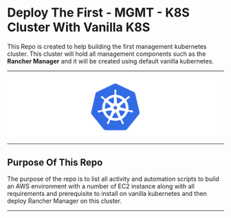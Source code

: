 # Deploy The First - MGMT - K8S Cluster With Vanilla K8S

This Repo is created to help building the first management kubernetes cluster. This cluster will hold all management components such as the **Rancher Manager** and it will be created using default vanilla kubernetes.

---

<p align="center">
    <img src="./images/KubernetesLogo.png">
</p>

---

## Purpose Of This Repo

The purpose of the repo is to list all activity and automation scripts to build an AWS environment with a number of EC2 instance along with all requirements and prerequisite to install on vanilla kubernetes and then deploy Rancher Manager on this cluster.

---

